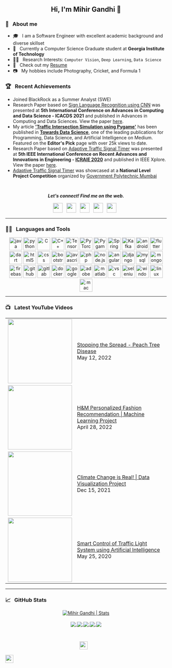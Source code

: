 <h2 align="center">Hi, I'm Mihir Gandhi 👋</h2>

### 📖 &nbsp; About me
* 🎓 &nbsp; I am a Software Engineer with excellent academic background and diverse skillset
* 🏢  &nbsp; Currently a Computer Science Graduate student at **Georgia Institute of Technology**
* 👨‍💻 &nbsp; Research Interests: `Computer Vision`, `Deep Learning`, `Data Science`
* 📄 &nbsp; Check out my [Resume](./Mihir_Gandhi.pdf)
* 📷 &nbsp; My hobbies include Photography, Cricket, and Formula 1

### 🏆 &nbsp; Recent Achievements

* Joined BlackRock as a Summer Analyst (SWE)
* Research Paper based on [Sign Language Recognition using CNN](https://github.com/mihir-m-gandhi/Sign-Language-Recognition) was presented at **5th International Conference on Advances in Computing and Data Science - ICACDS 2021** and published in Advances in Computing and Data Sciences. View the paper [here](https://link.springer.com/chapter/10.1007/978-3-030-88244-0_27).
*  My article **['Traffic Intersection Simulation using Pygame'](https://towardsdatascience.com/traffic-intersection-simulation-using-pygame-689d6bd7687a)** has been published in **[Towards Data Science](https://towardsdatascience.com/)**, one of the leading publications for Programming, Data Science, and Artificial Intelligence on Medium. Featured on the **Editor's Pick** page with over 25k views to date.
* Research Paper based on [Adaptive Traffic Signal Timer](https://github.com/mihir-m-gandhi/Adaptive-Traffic-Signal-Timer) was presented at **5th IEEE International Conference on Recent Advances and Innovations in Engineering - [ICRAIE 2020](http://www.icraie.poornima.org/)** and published in IEEE Xplore. View the paper [here](https://ieeexplore.ieee.org/document/9358334).
* [Adaptive Traffic Signal Timer](https://github.com/mihir-m-gandhi/Adaptive-Traffic-Signal-Timer) was showcased at a **National Level Project Competition** organized by [Government Polytechnic Mumbai](http://www.gpmumbai.ac.in/) 

<br />

<p align="center">
<b><i>Let's connect! Find me on the web.</i></b>  

<p align='center'>
<a href="https://www.linkedin.com/in/mihir-m-gandhi/"><img height="30" src="https://img.shields.io/badge/linkedin-blue.svg?&style=for-the-badge&logo=linkedin&logoColor=white""></a>&nbsp;&nbsp;
<a href="mailto:mihirgandhi0706@gmail.com"><img height="30" src="https://img.shields.io/badge/gmail-c14438?&style=for-the-badge&logo=gmail&logoColor=white"></a>&nbsp;&nbsp;
<a href="https://www.youtube.com/channel/UCN_cgHfyW8rhOn7O3JGpRjw"><img height="30" src="https://img.shields.io/badge/YouTube-FF0000?style=for-the-badge&logo=youtube&logoColor=white"></a>&nbsp;&nbsp; 
 <a href="https://www.instagram.com/mihir.mg/"><img height="30" src="https://img.shields.io/badge/instagram-C13584.svg?&style=for-the-badge&logo=instagram&logoColor=white"></a>&nbsp;&nbsp;
<a href="https://twitter.com/mihirgandhi7698"><img height="30" src="https://img.shields.io/badge/twitter-%231DA1F2.svg?&style=for-the-badge&logo=twitter&logoColor=white"></a>&nbsp;&nbsp;
  

</p>
</p>

---
### 👨‍💻 &nbsp; Languages and Tools

<p align="center">
  <img src="https://www.vectorlogo.zone/logos/java/java-icon.svg" alt="java" width="40" height="40" title="Java" />
  <img src="https://www.vectorlogo.zone/logos/python/python-icon.svg" alt="python" width="40" height="40" title="Python" />
  <img src="https://cdn.iconscout.com/icon/free/png-512/c-programming-569564.png" alt="C" width="40" height="40" title="C"/>
  <img src="https://e7.pngegg.com/pngimages/46/626/png-clipart-c-logo-the-c-programming-language-computer-icons-computer-programming-source-code-programming-miscellaneous-template.png" alt="C++" width="40" height="40" title="C++"/>
 
  <img src="https://www.vectorlogo.zone/logos/tensorflow/tensorflow-icon.svg" alt="TensorFlow" width="40" height="40" title="Tensorflow" />
  <img src="https://www.vectorlogo.zone/logos/pytorch/pytorch-icon.svg" alt="PyTorch" width="40" height="40" title="Pytorch" />
  <img src="https://logodix.com/logo/2058787.png" alt="Pygame" width="40" height="40" title="Pygame" />
  
  <img src="https://www.vectorlogo.zone/logos/springio/springio-icon.svg" alt="Spring" width="40" height="40" title="Spring" />
  <img src="https://www.vectorlogo.zone/logos/apache_kafka/apache_kafka-icon.svg" alt="Kafka" width="40" height="40" title="Kafka" />
  
  <img src="https://www.vectorlogo.zone/logos/android/android-official.svg" alt="android" width="40" height="40" title="Android"/>
  <img src="https://www.vectorlogo.zone/logos/flutterio/flutterio-icon.svg" alt="flutter" width="40" height="40" title="Flutter"/>
  <img src="https://www.vectorlogo.zone/logos/dartlang/dartlang-icon.svg" alt="dart" width="40" height="40" title="Dart"/>
  
  <img src="https://www.vectorlogo.zone/logos/w3_html5/w3_html5-icon.svg" alt="html5" width="40" height="40" title="HTML5" />
  <img src="https://www.pngitem.com/pimgs/m/198-1985012_transparent-css3-logo-png-css-logo-transparent-background.png" alt="css" width="40" height="40" title="CSS3" />
  <img src="https://www.vectorlogo.zone/logos/getbootstrap/getbootstrap-icon.svg" alt="bootstrap" width="40" height="40" title="Bootstrap"/>
  <img src="https://www.vectorlogo.zone/logos/javascript/javascript-icon.svg" alt="javascript" width="40" height="40" title="Javascript" />
  <img src="https://www.vectorlogo.zone/logos/php/php-icon.svg" alt="php" width="40" height="40" title="PHP"/>
  <img src="https://www.vectorlogo.zone/logos/nodejs/nodejs-icon.svg" alt="node.js" width="40" height="40" title="Node.JS" />
  <img src="https://www.vectorlogo.zone/logos/angular/angular-icon.svg" alt="angular" width="40" height="40" title="Angular" />
  <img src="https://www.vectorlogo.zone/logos/djangoproject/djangoproject-icon.svg" alt="django" width="40" height="40" title="Django" />
 
 <img src="https://www.vectorlogo.zone/logos/mysql/mysql-icon.svg" alt="mysql" width="40" height="40" title="MySQL" />
  <img src="https://www.vectorlogo.zone/logos/mongodb/mongodb-icon.svg" alt="mongodb" width="40" height="40" title="MongoDB" />
  <img src="https://www.vectorlogo.zone/logos/firebase/firebase-icon.svg" alt="firebase" width="40" height="40" title="Firebase" />

  <img src="https://www.vectorlogo.zone/logos/github/github-icon.svg" alt="github" width="40" height="40" title="GitHub" />
  <img src="https://www.vectorlogo.zone/logos/gitlab/gitlab-icon.svg" alt="gitlab" width="40" height="40" title="GitLab" />
  <img src="https://www.vectorlogo.zone/logos/docker/docker-icon.svg" alt="docker" width="40" height="40" title="Docker" />
  <img src="https://www.vectorlogo.zone/logos/google_cloud/google_cloud-icon.svg" alt="googlecloud" width="40" height="40" title="Google Cloud" />

  <img src="https://upload.wikimedia.org/wikipedia/commons/thumb/c/c2/Adobe_XD_CC_icon.svg/1200px-Adobe_XD_CC_icon.svg.png" alt="adobe xd" width="40" height="40" title="Adobe XD" />
  <img src="https://upload.wikimedia.org/wikipedia/commons/thumb/2/21/Matlab_Logo.png/667px-Matlab_Logo.png" alt="matlab" width="40" height="40" title="MATLAB" />
  <img src="https://www.vectorlogo.zone/logos/visualstudio_code/visualstudio_code-icon.svg" alt="vsc" width="40" height="40" title="Visual Studio Code" />
  <img src="https://img.icons8.com/ios/452/selenium-test-automation.png" alt="selenium" width="40" height="40" title="Selenium" />
  
  <img src="https://icons-for-free.com/iconfiles/png/512/desktop+microsoft+os+screen+technology+windows+icon-1320192780138264654.png" alt="windows" width="40" height="40" title="Windows OS" />
  <img src="https://www.vectorlogo.zone/logos/linux/linux-icon.svg" alt="linux" width="40" height="40" title="Linux OS" />
  <img src="https://icons.iconarchive.com/icons/icons8/windows-8/512/Systems-Mac-Os-icon.png" alt="mac" width="40" height="40" title="macOS" />

</p>

---
### 📺 &nbsp; Latest YouTube Videos

<table>
  <tbody>
    <!-- YOUTUBE:START -->
   <tr>
      <td><a href="https://youtu.be/p5d_lPTsd-4"><img width="200px" src="https://img.youtube.com/vi/p5d_lPTsd-4/maxresdefault.jpg"></a></td>
      <td><a href="https://youtu.be/p5d_lPTsd-4">Stopping the Spread - Peach Tree Disease</a><br/>May 12, 2022</td>
    </tr>
   <tr>
      <td><a href="https://youtu.be/XGmRTsjJRN4"><img width="200px" src="https://i.ytimg.com/vi/XGmRTsjJRN4/mqdefault.jpg"></a></td>
      <td><a href="https://youtu.be/XGmRTsjJRN4">H&M Personalized Fashion Recommendation | Machine Learning Project</a><br/>April 28, 2022</td>
    </tr>
   <tr>
      <td><a href="https://youtu.be/k2iPT3R_x0w"><img width="200px" src="https://i.ytimg.com/vi/k2iPT3R_x0w/mqdefault.jpg"></a></td>
      <td><a href="https://youtu.be/k2iPT3R_x0w">Climate Change is Real! | Data Visualization Project</a><br/>Dec 15, 2021</td>
    </tr>
<!--     <tr>
      <td><a href="https://youtu.be/kDrJEgj7FdY"><img width="200px" src="https://i.ytimg.com/vi/kDrJEgj7FdY/mqdefault.jpg"></a></td>
      <td><a href="https://youtu.be/kDrJEgj7FdY">Medicyl - Decentralized Health Record Management (SIH 2020)</a><br/>Feb 4, 2021</td>
    </tr> -->
    <tr>
      <td><a href="https://youtu.be/OssY5pzOyo0"><img width="200px" src="https://i.ytimg.com/vi/OssY5pzOyo0/mqdefault.jpg"></a></td>
      <td><a href="https://youtu.be/OssY5pzOyo0">Smart Control of Traffic Light System using Artificial Intelligence</a><br/>May 25, 2020</td>
    </tr>
  <!-- YOUTUBE:END -->
  </tbody>
</table>

---
### &#x1f4c8; &nbsp; GitHub Stats

<p align="center">
  
<a href="https://github.com/mihir-m-gandhi">
  <img align="center" src="https://github-readme-stats.vercel.app/api?username=mihir-m-gandhi&show_icons=true&line_height=27&count_private=true&title_color=ffffff&text_color=c9cacc&icon_color=2bbc8a&bg_color=1d1f21" alt="Mihir Gandhi | Stats" />
</a>

<br />
<br />

<a href="https://github.com/mihir-m-gandhi/Adaptive-Traffic-Signal-Timer">
  <img align="center" src="https://github-readme-stats.vercel.app/api/pin/?username=mihir-m-gandhi&repo=Adaptive-Traffic-Signal-Timer&title_color=ffffff&text_color=c9cacc&icon_color=2bbc8a&bg_color=1d1f21" />
</a>
 
 <a href="https://github.com/mihir-m-gandhi/Basic-Traffic-Intersection-Simulation">
  <img align="center" src="https://github-readme-stats.vercel.app/api/pin/?username=mihir-m-gandhi&repo=Basic-Traffic-Intersection-Simulation&title_color=ffffff&text_color=c9cacc&icon_color=2bbc8a&bg_color=1d1f21" />
</a>  
 
 
<a href="https://github.com/mihir-m-gandhi/Sign-Language-Recognition">
  <img align="center" src="https://github-readme-stats.vercel.app/api/pin/?username=mihir-m-gandhi&repo=Sign-Language-Recognition&title_color=ffffff&text_color=c9cacc&icon_color=2bbc8a&bg_color=1d1f21" />
</a>  
 
 <a href="https://github.com/mihir-m-gandhi/Enron-Email-Analysis">
  <img align="center" src="https://github-readme-stats.vercel.app/api/pin/?username=mihir-m-gandhi&repo=Enron-Email-Analysis&title_color=ffffff&text_color=c9cacc&icon_color=2bbc8a&bg_color=1d1f21" />
</a>  

 
<a href="https://github.com/mihir-m-gandhi/Tree-Disease-Spread-Cellular-Automata">
  <img align="center" src="https://github-readme-stats.vercel.app/api/pin/?username=mihir-m-gandhi&repo=Tree-Disease-Spread-Cellular-Automata&title_color=ffffff&text_color=c9cacc&icon_color=2bbc8a&bg_color=1d1f21" />
</a>  


</p>

<br />

<p align=center>
<img height="25" src="https://badges.pufler.dev/visits/mihir-m-gandhi/mihir-m-gandhi?color=black&logo=github" />
 &nbsp; &nbsp;
 
<a href="https://github.com/mihir-m-gandhi"><img height="25" src="https://komarev.com/ghpvc/?username=mihir-m-gandhi&color=brightgreen" /></a>
</p>
